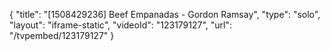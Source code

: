 {
    "title": "[1508429236] Beef Empanadas - Gordon Ramsay",
    "type": "solo",
    "layout": "iframe-static",
    "videoId": "123179127",
    "url": "\/tvpembed\/123179127"
}